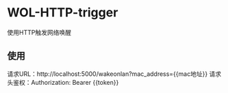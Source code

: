 # WOL-HTTP-trigger
使用HTTP触发网络唤醒
## 使用
请求URL：http://localhost:5000/wakeonlan?mac_address={{mac地址}}
请求头鉴权：Authorization: Bearer {{token}}